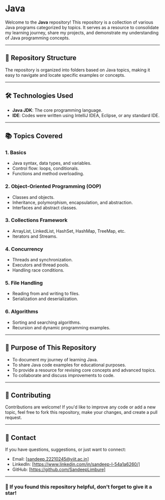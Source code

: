 # Java

Welcome to the **Java** repository! This repository is a collection of various Java programs categorized by topics. It serves as a resource to consolidate my learning journey, share my projects, and demonstrate my understanding of Java programming concepts.

---

## 📂 Repository Structure

The repository is organized into folders based on Java topics, making it easy to navigate and locate specific examples or concepts.


---

## 🛠️ Technologies Used

- **Java JDK**: The core programming language.
- **IDE**: Codes were written using IntelliJ IDEA, Eclipse, or any standard IDE.

---

## 📚 Topics Covered

### 1. Basics
- Java syntax, data types, and variables.
- Control flow: loops, conditionals.
- Functions and method overloading.

### 2. Object-Oriented Programming (OOP)
- Classes and objects.
- Inheritance, polymorphism, encapsulation, and abstraction.
- Interfaces and abstract classes.

### 3. Collections Framework
- ArrayList, LinkedList, HashSet, HashMap, TreeMap, etc.
- Iterators and Streams.

### 4. Concurrency
- Threads and synchronization.
- Executors and thread pools.
- Handling race conditions.

### 5. File Handling
- Reading from and writing to files.
- Serialization and deserialization.

### 6. Algorithms
- Sorting and searching algorithms.
- Recursion and dynamic programming examples.

---

## 🎯 Purpose of This Repository

- To document my journey of learning Java.
- To share Java code examples for educational purposes.
- To provide a resource for revising core concepts and advanced topics.
- To collaborate and discuss improvements to code.

---

## 🤝 Contributing

Contributions are welcome! If you'd like to improve any code or add a new topic, feel free to fork this repository, make your changes, and create a pull request.

---

## 📧 Contact

If you have questions, suggestions, or just want to connect:

- Email: [sandeep.22210245@viit.ac.in]
- LinkedIn: [https://www.linkedin.com/in/sandeep-l-54a1a6260/]
- GitHub: [https://github.com/SandeepLimbure]

---

### 🌟 If you found this repository helpful, don't forget to give it a star!
